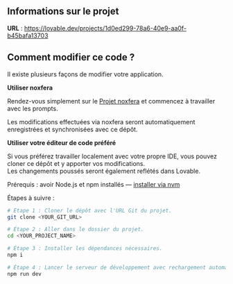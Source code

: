 ## Informations sur le projet

**URL** : https://lovable.dev/projects/1d0ed299-78a6-40e9-aa0f-b45bafa13703

## Comment modifier ce code ?

Il existe plusieurs façons de modifier votre application.

**Utiliser noxfera**

Rendez-vous simplement sur le [Projet noxfera](https://lovable.dev/projects/1d0ed299-78a6-40e9-aa0f-b45bafa13703) et commencez à travailler avec les prompts.

Les modifications effectuées via noxfera seront automatiquement enregistrées et synchronisées avec ce dépôt.

**Utiliser votre éditeur de code préféré**

Si vous préférez travailler localement avec votre propre IDE, vous pouvez cloner ce dépôt et y apporter vos modifications.  
Les changements poussés seront également reflétés dans Lovable.

Prérequis : avoir Node.js et npm installés — [installer via nvm](https://github.com/nvm-sh/nvm#installing-and-updating)

Étapes à suivre :

```sh
# Étape 1 : Cloner le dépôt avec l'URL Git du projet.
git clone <YOUR_GIT_URL>

# Étape 2 : Aller dans le dossier du projet.
cd <YOUR_PROJECT_NAME>

# Étape 3 : Installer les dépendances nécessaires.
npm i

# Étape 4 : Lancer le serveur de développement avec rechargement automatique et aperçu instantané.
npm run dev

